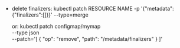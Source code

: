 - delete finalizers:
  kubectl patch RESOURCE NAME -p '{"metadata":{"finalizers":[]}}' --type=merge
  
  or:
  kubectl patch configmap/mymap \
      --type json \
      --patch='[ { "op": "remove", "path": "/metadata/finalizers" } ]'